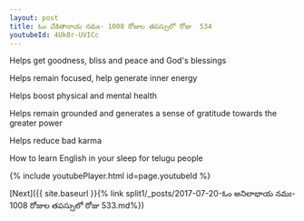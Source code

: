 ```yaml
---
layout: post
title: ఓం చేకితానాయ నమః- 1008 రోజుల తపస్సులో రోజు  534
youtubeId: 4Uk0r-UVICc
---
```

 
 
Helps get goodness, bliss and peace and God's blessings
 
Helps remain focused, help generate inner energy 
 
Helps boost physical and mental health 
 
Helps remain grounded and generates a sense of gratitude towards the greater power 
 
Helps reduce bad karma
 
How to learn English in your sleep for telugu people
 
 
 
 


{% include youtubePlayer.html id=page.youtubeId %}
 
[Next]({{ site.baseurl }}{% link split1/_posts/2017-07-20-ఓం అనిలాభాయ నమః- 1008 రోజుల తపస్సులో రోజు  533.md%})
 
